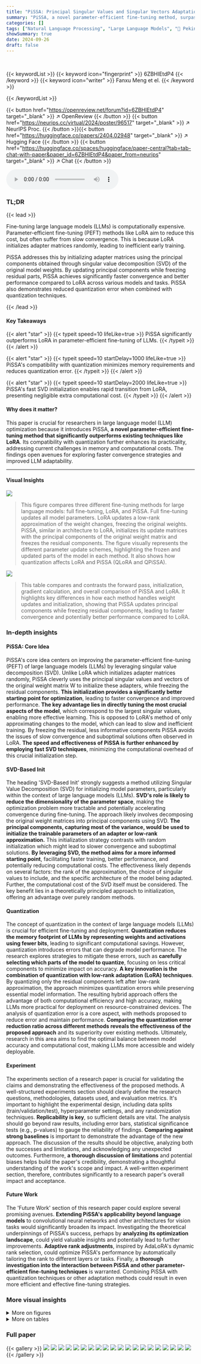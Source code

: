 ```yaml
---
title: "PiSSA: Principal Singular Values and Singular Vectors Adaptation of Large Language Models"
summary: "PiSSA, a novel parameter-efficient fine-tuning method, surpasses LoRA by initializing adapter matrices using the principal components of the original model, achieving faster convergence and enhanced p..."
categories: []
tags: ["Natural Language Processing", "Large Language Models", "🏢 Peking University",]
showSummary: true
date: 2024-09-26
draft: false
---
```


<br>

{{< keywordList >}}
{{< keyword icon="fingerprint" >}} 6ZBHIEtdP4 {{< /keyword >}}
{{< keyword icon="writer" >}} Fanxu Meng et el. {{< /keyword >}}
 
{{< /keywordList >}}

{{< button href="https://openreview.net/forum?id=6ZBHIEtdP4" target="_blank" >}}
↗ OpenReview
{{< /button >}}
{{< button href="https://neurips.cc/virtual/2024/poster/96517" target="_blank" >}}
↗ NeurIPS Proc.
{{< /button >}}{{< button href="https://huggingface.co/papers/2404.02948" target="_blank" >}}
↗ Hugging Face
{{< /button >}}
{{< button href="https://huggingface.co/spaces/huggingface/paper-central?tab=tab-chat-with-paper&paper_id=6ZBHIEtdP4&paper_from=neurips" target="_blank" >}}
↗ Chat
{{< /button >}}



<audio controls>
    <source src="https://ai-paper-reviewer.com/6ZBHIEtdP4/podcast.wav" type="audio/wav">
    Your browser does not support the audio element.
</audio>


### TL;DR


{{< lead >}}

Fine-tuning large language models (LLMs) is computationally expensive.  Parameter-efficient fine-tuning (PEFT) methods like LoRA aim to reduce this cost, but often suffer from slow convergence.  This is because LoRA initializes adapter matrices randomly, leading to inefficient early training. 



PiSSA addresses this by initializing adapter matrices using the principal components obtained through singular value decomposition (SVD) of the original model weights.  By updating principal components while freezing residual parts, PiSSA achieves significantly faster convergence and better performance compared to LoRA across various models and tasks.  PiSSA also demonstrates reduced quantization error when combined with quantization techniques.

{{< /lead >}}


#### Key Takeaways

{{< alert "star" >}}
{{< typeit speed=10 lifeLike=true >}} PiSSA significantly outperforms LoRA in parameter-efficient fine-tuning of LLMs. {{< /typeit >}}
{{< /alert >}}

{{< alert "star" >}}
{{< typeit speed=10 startDelay=1000 lifeLike=true >}} PiSSA's compatibility with quantization minimizes memory requirements and reduces quantization error. {{< /typeit >}}
{{< /alert >}}

{{< alert "star" >}}
{{< typeit speed=10 startDelay=2000 lifeLike=true >}} PiSSA's fast SVD initialization enables rapid transition from LoRA, presenting negligible extra computational cost. {{< /typeit >}}
{{< /alert >}}

#### Why does it matter?
This paper is crucial for researchers in large language model (LLM) optimization because it introduces PiSSA, **a novel parameter-efficient fine-tuning method that significantly outperforms existing techniques like LoRA**.  Its compatibility with quantization further enhances its practicality, addressing current challenges in memory and computational costs.  The findings open avenues for exploring faster convergence strategies and improved LLM adaptability.

------
#### Visual Insights



![](https://ai-paper-reviewer.com/6ZBHIEtdP4/figures_1_1.jpg)

> This figure compares three different fine-tuning methods for large language models: full fine-tuning, LoRA, and PiSSA.  Full fine-tuning updates all model parameters. LoRA updates a low-rank approximation of the weight changes, freezing the original weights. PiSSA, similar in architecture to LoRA, initializes its update matrices with the principal components of the original weight matrix and freezes the residual components. The figure visually represents the different parameter update schemes, highlighting the frozen and updated parts of the model in each method.  It also shows how quantization affects LoRA and PiSSA (QLoRA and QPiSSA).





![](https://ai-paper-reviewer.com/6ZBHIEtdP4/tables_1_1.jpg)

> This table compares and contrasts the forward pass, initialization, gradient calculation, and overall comparison of PiSSA and LoRA.  It highlights key differences in how each method handles weight updates and initialization, showing that PiSSA updates principal components while freezing residual components, leading to faster convergence and potentially better performance compared to LoRA.





### In-depth insights


#### PiSSA: Core Idea
PiSSA's core idea centers on improving the parameter-efficient fine-tuning (PEFT) of large language models (LLMs) by leveraging singular value decomposition (SVD). Unlike LoRA which initializes adapter matrices randomly, PiSSA cleverly uses the principal singular values and vectors of the original weight matrix W to initialize these adapters, while freezing the residual components. **This initialization provides a significantly better starting point for optimization**, leading to faster convergence and improved performance.  **The key advantage lies in directly tuning the most crucial aspects of the model**, which correspond to the largest singular values, enabling more effective learning. This is opposed to LoRA's method of only approximating changes to the model, which can lead to slow and inefficient training. By freezing the residual, less informative components PiSSA avoids the issues of slow convergence and suboptimal solutions often observed in LoRA.  **The speed and effectiveness of PiSSA is further enhanced by employing fast SVD techniques**, minimizing the computational overhead of this crucial initialization step.

#### SVD-Based Init
The heading 'SVD-Based Init' strongly suggests a method utilizing Singular Value Decomposition (SVD) for initializing model parameters, particularly within the context of large language models (LLMs).  **SVD's role is likely to reduce the dimensionality of the parameter space**, making the optimization problem more tractable and potentially accelerating convergence during fine-tuning. The approach likely involves decomposing the original weight matrices into principal components using SVD.  **The principal components, capturing most of the variance, would be used to initialize the trainable parameters of an adapter or low-rank approximation.** This initialization strategy contrasts with random initialization which might lead to slower convergence and suboptimal solutions.  **By leveraging SVD, the method aims for a more informed starting point**, facilitating faster training, better performance, and potentially reducing computational costs.  The effectiveness likely depends on several factors:  the rank of the approximation, the choice of singular values to include, and the specific architecture of the model being adapted. Further, the computational cost of the SVD itself must be considered. The key benefit lies in a theoretically principled approach to initialization, offering an advantage over purely random methods.

#### Quantization
The concept of quantization in the context of large language models (LLMs) is crucial for efficient fine-tuning and deployment.  **Quantization reduces the memory footprint of LLMs by representing weights and activations using fewer bits**, leading to significant computational savings.  However, quantization introduces errors that can degrade model performance. The research explores strategies to mitigate these errors, such as **carefully selecting which parts of the model to quantize**, focusing on less critical components to minimize impact on accuracy.   **A key innovation is the combination of quantization with low-rank adaptation (LoRA) techniques**. By quantizing only the residual components left after low-rank approximation, the approach minimizes quantization errors while preserving essential model information. The resulting hybrid approach offers the advantage of both computational efficiency and high accuracy, making LLMs more practical for deployment on resource-constrained devices. The analysis of quantization error is a core aspect, with methods proposed to reduce error and maintain performance.  **Comparing the quantization error reduction ratio across different methods reveals the effectiveness of the proposed approach** and its superiority over existing methods.  Ultimately, research in this area aims to find the optimal balance between model accuracy and computational cost, making LLMs more accessible and widely deployable.

#### Experiment
The experiments section of a research paper is crucial for validating the claims and demonstrating the effectiveness of the proposed methods. A well-structured experiments section should clearly define the research questions, methodologies, datasets used, and evaluation metrics.  It's important to highlight the experimental design, including data splits (train/validation/test), hyperparameter settings, and any randomization techniques.  **Replicability is key**, so sufficient details are vital.  The analysis should go beyond raw results, including error bars, statistical significance tests (e.g., p-values) to gauge the reliability of findings.  **Comparing against strong baselines** is important to demonstrate the advantage of the new approach. The discussion of the results should be objective,  analyzing both the successes and limitations, and acknowledging any unexpected outcomes.  Furthermore, **a thorough discussion of limitations** and potential biases helps build the paper's credibility,  demonstrating a thoughtful understanding of the work's scope and impact. A well-written experiment section, therefore, contributes significantly to a research paper's overall impact and acceptance.

#### Future Work
The 'Future Work' section of this research paper could explore several promising avenues.  **Extending PiSSA's applicability beyond language models** to convolutional neural networks and other architectures for vision tasks would significantly broaden its impact.  Investigating the theoretical underpinnings of PiSSA's success, perhaps by **analyzing its optimization landscape**, could yield valuable insights and potentially lead to further improvements.  **Adaptive rank adjustments**, inspired by AdaLoRA's dynamic rank selection, could optimize PiSSA's performance by automatically tailoring the rank to different layers or tasks.  Finally, a **thorough investigation into the interaction between PiSSA and other parameter-efficient fine-tuning techniques** is warranted. Combining PiSSA with quantization techniques or other adaptation methods could result in even more efficient and effective fine-tuning strategies.


### More visual insights

<details>
<summary>More on figures
</summary>


![](https://ai-paper-reviewer.com/6ZBHIEtdP4/figures_2_1.jpg)

> This figure demonstrates two key advantages of PiSSA over other methods. The left plot shows PiSSA's faster convergence to a lower loss compared to LoRA in a toy example. The right plot illustrates that PiSSA reduces quantization errors significantly better than LoftQ, especially when combined with a 5-iteration SVD.


![](https://ai-paper-reviewer.com/6ZBHIEtdP4/figures_2_2.jpg)

> This figure demonstrates two main advantages of PiSSA over other methods. The left subplot shows PiSSA's faster convergence speed by comparing the loss curves of PiSSA and LoRA in a simple classification task. The right subplot showcases PiSSA's superior performance in reducing quantization error compared to LoftQ, especially when using a 5-iteration SVD.


![](https://ai-paper-reviewer.com/6ZBHIEtdP4/figures_5_1.jpg)

> This figure visualizes the singular value decomposition of the query projection matrix (W) from the first self-attention layer of LLaMA 2-7B and its components after applying PiSSA.  It shows the singular values of the original matrix (W), the residual matrix after PiSSA (Wres), the quantization error matrices for QLoRA and QPiSSA, and the data distributions for W and Wres. This visualization is used to illustrate the impact of PiSSA on reducing quantization error by demonstrating that the residual matrix (Wres) has a narrower distribution than the original matrix (W), making it more suitable for quantization.


![](https://ai-paper-reviewer.com/6ZBHIEtdP4/figures_6_1.jpg)

> This figure compares the training performance of LoRA, PiSSA, and full fine-tuning methods.  The plots show the training loss, gradient norm, and accuracy on the GSM8K benchmark over training steps.  It visually demonstrates that PiSSA converges faster and achieves better accuracy compared to LoRA and is closer to the performance of full fine-tuning, which uses significantly more parameters.


![](https://ai-paper-reviewer.com/6ZBHIEtdP4/figures_7_1.jpg)

> This figure compares the training performance of QLoRA, QPiSSA, LoftQ, and full fine-tuning methods across different metrics (loss, gradient norm, and GSM8K accuracy).  The plots show how these different methods converge over training steps, highlighting the relative speed and performance of each approach.  The comparison includes both quantized (Q) and unquantized versions to illustrate the impact of quantization on the fine-tuning process.


![](https://ai-paper-reviewer.com/6ZBHIEtdP4/figures_8_1.jpg)

> This figure compares the performance of PiSSA and LoRA, as well as their quantized versions QPiSSA and QLoRA, across nine different large language models ranging in size from 7 billion to 70 billion parameters.  The models were fine-tuned on the MetaMathQA-100K and CodeFeedback-100K datasets and then evaluated on the GSM8K and HumanEval benchmarks.  The bar chart visually represents the accuracy achieved by each method on each model.  The results demonstrate a consistent advantage for PiSSA/QPiSSA across various model sizes and types.


![](https://ai-paper-reviewer.com/6ZBHIEtdP4/figures_9_1.jpg)

> This figure compares the performance of QLoRA, QPiSSA, LoftQ, and full fine-tuning across different ranks.  Subfigures (a) to (d) show the quantization error reduction ratio, training loss, GSM8K accuracy, and MATH accuracy respectively.  The results show that PiSSA and QPiSSA generally outperform other methods, especially at lower ranks. However, at higher ranks, PiSSA's performance might decrease slightly, suggesting potential over-parameterization.


![](https://ai-paper-reviewer.com/6ZBHIEtdP4/figures_20_1.jpg)

> This figure shows the results of initializing the adapters in three different large language models (LLaMA-2-7B, Mistral-7B, Gemma-7B) with principal, middle and minor singular values and vectors. The results are evaluated on three different benchmarks: MetaMathQA (training loss), GSM8K (accuracy), and MATH (accuracy).  It demonstrates that using principal singular values and vectors leads to the best performance across all three models.


![](https://ai-paper-reviewer.com/6ZBHIEtdP4/figures_20_2.jpg)

> This figure visualizes the singular value decomposition of the query projection matrix (W) from the first self-attention layer of the LLaMA 2-7B model and its decomposition into principal and residual components. It compares the singular value distributions of the original matrix (W), the residual matrix (Wres), and the quantization errors using QLORA and QPISSA methods.  The figure shows that QPiSSA results in a smaller quantization error because the residual matrix (Wres) has a narrower distribution.


![](https://ai-paper-reviewer.com/6ZBHIEtdP4/figures_21_1.jpg)

> This figure visualizes the singular value decompositions and data distributions of different matrices related to the LLaMA 2-7B model's self-attention query projection layer.  It compares the original weight matrix (W), its quantized version (nf4(W)), the residual matrix after applying PiSSA (Wres), and the resulting error matrices for QLoRA and QPiSSA, providing a visual demonstration of how PiSSA reduces quantization errors by focusing on the principal singular values and vectors.


![](https://ai-paper-reviewer.com/6ZBHIEtdP4/figures_22_1.jpg)

> This figure visualizes the singular value decompositions of the original weight matrix (W) and the residual matrix (Wres) from a LLaMA 2-7B model's self-attention layer.  It also shows the distribution of values for these matrices and the quantization errors from QLORA and QPISSA methods. The figure shows that the residual matrix has a narrower value distribution than the original matrix and exhibits a smaller quantization error when using PiSSA.


![](https://ai-paper-reviewer.com/6ZBHIEtdP4/figures_23_1.jpg)

> This figure compares the training performance of LoRA, PiSSA, and full fine-tuning methods over training steps.  Three subplots are shown: training loss, gradient norm, and accuracy on the GSM8K benchmark.  PiSSA demonstrates faster convergence and higher accuracy than LoRA, while full fine-tuning shows signs of overfitting due to its use of many more trainable parameters.


![](https://ai-paper-reviewer.com/6ZBHIEtdP4/figures_23_2.jpg)

> This figure shows a comparison of the training loss, gradient norm, and accuracy on the GSM8K benchmark across three different fine-tuning methods: LoRA, PiSSA, and full fine-tuning.  It illustrates that PiSSA converges faster and achieves a lower loss compared to LoRA, while maintaining performance comparable to full fine-tuning. The gradient norm for PiSSA shows a trend similar to full fine-tuning, unlike the behavior of LoRA which starts with near-zero gradient and slowly increases, suggesting that PiSSA is more effectively utilizing the gradient information during training.


![](https://ai-paper-reviewer.com/6ZBHIEtdP4/figures_24_1.jpg)

> This figure compares the quantization error reduction ratios achieved by QLoRA, LoftQ, and PiSSA across different types of linear layers within a transformer model.  It displays the error reduction for six different types of layers ('k_proj', 'v_proj', 'o_proj', 'gate_proj', 'up_proj', and 'down_proj') at varying ranks (1, 2, 4, 8, 16, 32, 64, 128).  The results visually show PiSSA's superior performance in reducing quantization error compared to QLoRA and LoftQ across all layer types and ranks.


![](https://ai-paper-reviewer.com/6ZBHIEtdP4/figures_25_1.jpg)

> This figure visualizes the singular values and data distributions of the original weight matrix (W), the residual matrix (Wres), and the quantization errors for LLaMA 2-7B's self-attention query projection layer.  It highlights the narrower distribution and reduced magnitude of singular values in the residual matrix Wres after applying singular value decomposition, which is a key component of the PiSSA method. The reduced magnitude explains why quantizing Wres (QPiSSA) leads to lower quantization errors than quantizing the full matrix W (QLoRA).


![](https://ai-paper-reviewer.com/6ZBHIEtdP4/figures_26_1.jpg)

> This figure compares the performance of four different fine-tuning methods—(Q)LoRA, (Q)PiSSA, LoftQ, and full fine-tuning—across various ranks.  The four subfigures show the quantization error reduction ratio, training loss, GSM8K accuracy, and MATH accuracy, respectively, for each method and rank.  The results illustrate the performance advantages of PiSSA and QPiSSA, especially at lower ranks, and demonstrate their ability to match or exceed the performance of full fine-tuning in certain scenarios.


![](https://ai-paper-reviewer.com/6ZBHIEtdP4/figures_26_2.jpg)

> This figure compares the performance of QLoRA, QPiSSA, LoftQ, and full fine-tuning across different ranks.  It visualizes the quantization error reduction ratio, the training loss, and the accuracy on GSM8K and MATH datasets.  The results demonstrate the effectiveness of PiSSA and QPiSSA in reducing quantization error and achieving higher accuracy compared to other methods, especially at lower ranks.


![](https://ai-paper-reviewer.com/6ZBHIEtdP4/figures_28_1.jpg)

> This figure compares the performance of LoRA and PiSSA over the first five training steps.  The leftmost panel shows the training loss for each method. The remaining panels show the progress towards the final parameter values for matrices A and B (after 50 steps) as a percentage of the total distance from the initial parameter values. PiSSA demonstrates faster convergence towards the target parameters.


</details>




<details>
<summary>More on tables
</summary>


![](https://ai-paper-reviewer.com/6ZBHIEtdP4/tables_6_1.jpg)
> This table presents a comparison of the performance of PiSSA and LoRA on various natural language generation (NLG) tasks.  Three different large language models (LLaMA-2-7B, Mistral-7B, and Gemma-7B) were fine-tuned using both methods, and the results (averaged over three runs) are reported with standard deviations for each task. The tasks include GSM8K, MATH, HumanEval, MBPP, and MT-Bench, providing a comprehensive evaluation across different benchmarks and model types.

![](https://ai-paper-reviewer.com/6ZBHIEtdP4/tables_6_2.jpg)
> This table compares the performance of PiSSA and LoRA on eleven natural language understanding (NLU) tasks using the GLUE benchmark.  It shows the accuracy achieved by various methods, including full fine-tuning, BitFit, HAdapter, PAdapter, LoRA (with Gaussian and Kaiming initialization), DORA, and AdaLoRA. The table highlights PiSSA's consistent performance improvement compared to LoRA across different tasks.  Details about the experimental setup and statistical analysis can be found in Appendix L.

![](https://ai-paper-reviewer.com/6ZBHIEtdP4/tables_7_1.jpg)
> This table compares the quantization error reduction ratios achieved by three different methods (QLoRA, LoftQ, and PiSSA) across various layers of different language models.  The error reduction ratio is calculated as (1 - ||W-(nf4(W)+AB)||*) × 100%, where ||.||* denotes the nuclear norm. A higher ratio signifies a greater reduction in quantization error, indicating a more effective method. The table shows that PiSSA consistently outperforms the other two methods across different model sizes and various layers, demonstrating its advantage in reducing quantization error.

![](https://ai-paper-reviewer.com/6ZBHIEtdP4/tables_16_1.jpg)
> This table compares the performance of different methods on the GSM8K benchmark.  It shows the accuracy achieved by the vanilla LORA and PiSSA models, and also the accuracy when these models are enhanced with three LoRA improvement methods (DORA, AdaLoRA). The results demonstrate that PiSSA consistently outperforms LORA, and that incorporating LoRA improvements further enhances the performance of both methods.

![](https://ai-paper-reviewer.com/6ZBHIEtdP4/tables_17_1.jpg)
> This table compares the performance of PiSSA and LoRA on eleven natural language understanding (NLU) tasks from the GLUE benchmark.  It shows the accuracy of different models (including various parameter-efficient fine-tuning methods) for each task and their overall performance.  The results highlight the consistent improvement of PiSSA over LoRA across the NLU tasks.

![](https://ai-paper-reviewer.com/6ZBHIEtdP4/tables_18_1.jpg)
> This table presents a comparison of the performance of PiSSA and LoRA on several Natural Language Generation (NLG) tasks.  The models were evaluated on various metrics such as GSM8K, MATH, HumanEval, MBPP and MT-Bench across four different models: LLaMA 2-7B, Mistral-7B, Gemma-7B.  The results are averages of three runs and include standard deviations to show variability.  The table highlights the consistent superior performance of PiSSA compared to LoRA.

![](https://ai-paper-reviewer.com/6ZBHIEtdP4/tables_19_1.jpg)
> This table presents a comparison of the performance of PiSSA and LoRA on various Natural Language Generation (NLG) tasks.  The results are averaged over three runs and include standard deviations to indicate the variability in the results.  The table shows that PiSSA consistently outperforms LoRA across a variety of models and tasks, highlighting the effectiveness of PiSSA as a parameter-efficient fine-tuning method.

![](https://ai-paper-reviewer.com/6ZBHIEtdP4/tables_22_1.jpg)
> This table presents a comparison of the performance of PiSSA and LoRA on various Natural Language Generation (NLG) tasks.  It shows the accuracy achieved by full fine-tuning, LoRA with Gaussian initialization, LoRA with Kaiming initialization, and PiSSA across multiple models (LLaMA-2-7B, Mistral-7B, Gemma-7B) and several NLG benchmarks (GSM8K, MATH, HumanEval, MBPP, MT-Bench).  Standard deviations are included to show the variability in the results.

![](https://ai-paper-reviewer.com/6ZBHIEtdP4/tables_27_1.jpg)
> This table compares the performance of PiSSA and LoRA on eleven different natural language understanding (NLU) tasks.  It shows various model parameters, the results for each model on each task (with metrics like accuracy), and indicates the methods used for initialization.  Results from five runs for full fine-tuning, BitFit, HAdapter, PAdapter, LoRAG and AdaLoRA are included, while PiSSA and LoRA results are based on three runs.  Details about these results can be found in Appendix L. The table highlights the differences in performance between PiSSA and LoRA and other state-of-the-art models.

![](https://ai-paper-reviewer.com/6ZBHIEtdP4/tables_28_1.jpg)
> This table compares the performance of PiSSA and LoRA on eleven different natural language understanding (NLU) tasks using the GLUE benchmark.  It shows the accuracy achieved by various methods, including full fine-tuning, BitFit, HAdapter, PAdapter, LoRA (with Gaussian and Kaiming initialization), AdaLoRA, and PiSSA.  The table highlights the performance gains achieved by PiSSA compared to other methods, demonstrating its effectiveness in NLU tasks.  The table also shows the model parameters used and includes references to relevant papers and appendices for more detail.

</details>




### Full paper

{{< gallery >}}
<img src="https://ai-paper-reviewer.com/6ZBHIEtdP4/1.png" class="grid-w50 md:grid-w33 xl:grid-w25" />
<img src="https://ai-paper-reviewer.com/6ZBHIEtdP4/2.png" class="grid-w50 md:grid-w33 xl:grid-w25" />
<img src="https://ai-paper-reviewer.com/6ZBHIEtdP4/3.png" class="grid-w50 md:grid-w33 xl:grid-w25" />
<img src="https://ai-paper-reviewer.com/6ZBHIEtdP4/4.png" class="grid-w50 md:grid-w33 xl:grid-w25" />
<img src="https://ai-paper-reviewer.com/6ZBHIEtdP4/5.png" class="grid-w50 md:grid-w33 xl:grid-w25" />
<img src="https://ai-paper-reviewer.com/6ZBHIEtdP4/6.png" class="grid-w50 md:grid-w33 xl:grid-w25" />
<img src="https://ai-paper-reviewer.com/6ZBHIEtdP4/7.png" class="grid-w50 md:grid-w33 xl:grid-w25" />
<img src="https://ai-paper-reviewer.com/6ZBHIEtdP4/8.png" class="grid-w50 md:grid-w33 xl:grid-w25" />
<img src="https://ai-paper-reviewer.com/6ZBHIEtdP4/9.png" class="grid-w50 md:grid-w33 xl:grid-w25" />
<img src="https://ai-paper-reviewer.com/6ZBHIEtdP4/10.png" class="grid-w50 md:grid-w33 xl:grid-w25" />
<img src="https://ai-paper-reviewer.com/6ZBHIEtdP4/11.png" class="grid-w50 md:grid-w33 xl:grid-w25" />
<img src="https://ai-paper-reviewer.com/6ZBHIEtdP4/12.png" class="grid-w50 md:grid-w33 xl:grid-w25" />
<img src="https://ai-paper-reviewer.com/6ZBHIEtdP4/13.png" class="grid-w50 md:grid-w33 xl:grid-w25" />
<img src="https://ai-paper-reviewer.com/6ZBHIEtdP4/14.png" class="grid-w50 md:grid-w33 xl:grid-w25" />
<img src="https://ai-paper-reviewer.com/6ZBHIEtdP4/15.png" class="grid-w50 md:grid-w33 xl:grid-w25" />
<img src="https://ai-paper-reviewer.com/6ZBHIEtdP4/16.png" class="grid-w50 md:grid-w33 xl:grid-w25" />
<img src="https://ai-paper-reviewer.com/6ZBHIEtdP4/17.png" class="grid-w50 md:grid-w33 xl:grid-w25" />
<img src="https://ai-paper-reviewer.com/6ZBHIEtdP4/18.png" class="grid-w50 md:grid-w33 xl:grid-w25" />
<img src="https://ai-paper-reviewer.com/6ZBHIEtdP4/19.png" class="grid-w50 md:grid-w33 xl:grid-w25" />
<img src="https://ai-paper-reviewer.com/6ZBHIEtdP4/20.png" class="grid-w50 md:grid-w33 xl:grid-w25" />
{{< /gallery >}}